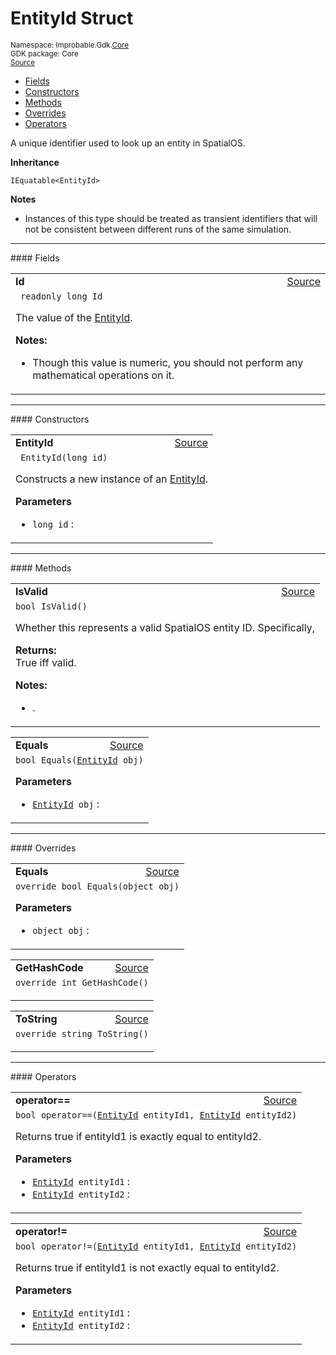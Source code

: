 
# EntityId Struct
<sup>
Namespace: Improbable.Gdk.<a href="{{urlRoot}}/api/core-index">Core</a><br/>
GDK package: Core<br/>
<a href="https://www.github.com/spatialos/gdk-for-unity/blob/88a422dc255ef1d47ee9385f226ca439f31c000b/workers/unity/Packages/io.improbable.gdk.core/EntityId.cs/#L12">Source</a>
<style>
a code {
                    padding: 0em 0.25em!important;
}
code {
                    background-color: #ffffff!important;
}
</style>
</sup>
<nav id="pageToc" class="page-toc"><ul><li><a href="#fields">Fields</a>
<li><a href="#constructors">Constructors</a>
<li><a href="#methods">Methods</a>
<li><a href="#overrides">Overrides</a>
<li><a href="#operators">Operators</a>
</ul></nav>

</p>



<p>A unique identifier used to look up an entity in SpatialOS. </p>



</p>

<b>Inheritance</b>

<code>IEquatable&lt;EntityId&gt;</code>


</p>

<b>Notes</b>

- Instances of this type should be treated as transient identifiers that will not be consistent between different runs of the same simulation. 





</p>
<hr style="width:100%; border-top-color:#d8d8d8" />
#### Fields


</p>




<table width="100%">
    <tr>
        <td style="border-right:none"><a id="id"></a><b>Id</b></td>
        <td style="border-left:none; text-align:right"><a href="https://www.github.com/spatialos/gdk-for-unity/blob/88a422dc255ef1d47ee9385f226ca439f31c000b/workers/unity/Packages/io.improbable.gdk.core/EntityId.cs/#L20">Source</a></td>
    </tr>
    <tr>
        <td colspan="2">
<code> readonly long Id</code></p>
The value of the <a href="{{urlRoot}}/api/core/entity-id">EntityId</a>. 

</p>

<b>Notes:</b>

<ul>
<li>Though this value is numeric, you should not perform any mathematical operations on it. </li>
</ul>


</td>
    </tr>
</table>







</p>
<hr style="width:100%; border-top-color:#d8d8d8" />
#### Constructors


</p>




<table width="100%">
    <tr>
        <td style="border-right:none"><a id="entityid-long"></a><b>EntityId</b></td>
        <td style="border-left:none; text-align:right"><a href="https://www.github.com/spatialos/gdk-for-unity/blob/88a422dc255ef1d47ee9385f226ca439f31c000b/workers/unity/Packages/io.improbable.gdk.core/EntityId.cs/#L25">Source</a></td>
    </tr>
    <tr>
        <td colspan="2">
<code> EntityId(long id)</code></p>
Constructs a new instance of an <a href="{{urlRoot}}/api/core/entity-id">EntityId</a>. 


</p>

<b>Parameters</b>

<ul>
<li><code>long id</code> : </li>
</ul>





</td>
    </tr>
</table>




</p>
<hr style="width:100%; border-top-color:#d8d8d8" />
#### Methods


</p>




<table width="100%">
    <tr>
        <td style="border-right:none"><a id="isvalid"></a><b>IsValid</b></td>
        <td style="border-left:none; text-align:right"><a href="https://www.github.com/spatialos/gdk-for-unity/blob/88a422dc255ef1d47ee9385f226ca439f31c000b/workers/unity/Packages/io.improbable.gdk.core/EntityId.cs/#L34">Source</a></td>
    </tr>
    <tr>
        <td colspan="2">
<code>bool IsValid()</code></p>
Whether this represents a valid SpatialOS entity ID. Specifically, 
</p><b>Returns:</b></br>True iff valid.


</p>

<b>Notes:</b>

<ul>
<li>. </li>
</ul>




</td>
    </tr>
</table>


<table width="100%">
    <tr>
        <td style="border-right:none"><a id="equals-entityid"></a><b>Equals</b></td>
        <td style="border-left:none; text-align:right"><a href="https://www.github.com/spatialos/gdk-for-unity/blob/88a422dc255ef1d47ee9385f226ca439f31c000b/workers/unity/Packages/io.improbable.gdk.core/EntityId.cs/#L51">Source</a></td>
    </tr>
    <tr>
        <td colspan="2">
<code>bool Equals(<a href="{{urlRoot}}/api/core/entity-id">EntityId</a> obj)</code></p>



</p>

<b>Parameters</b>

<ul>
<li><code><a href="{{urlRoot}}/api/core/entity-id">EntityId</a> obj</code> : </li>
</ul>





</td>
    </tr>
</table>




</p>
<hr style="width:100%; border-top-color:#d8d8d8" />
#### Overrides


</p>




<table width="100%">
    <tr>
        <td style="border-right:none"><a id="equals-object"></a><b>Equals</b></td>
        <td style="border-left:none; text-align:right"><a href="https://www.github.com/spatialos/gdk-for-unity/blob/88a422dc255ef1d47ee9385f226ca439f31c000b/workers/unity/Packages/io.improbable.gdk.core/EntityId.cs/#L40">Source</a></td>
    </tr>
    <tr>
        <td colspan="2">
<code>override bool Equals(object obj)</code></p>



</p>

<b>Parameters</b>

<ul>
<li><code>object obj</code> : </li>
</ul>





</td>
    </tr>
</table>


<table width="100%">
    <tr>
        <td style="border-right:none"><a id="gethashcode"></a><b>GetHashCode</b></td>
        <td style="border-left:none; text-align:right"><a href="https://www.github.com/spatialos/gdk-for-unity/blob/88a422dc255ef1d47ee9385f226ca439f31c000b/workers/unity/Packages/io.improbable.gdk.core/EntityId.cs/#L73">Source</a></td>
    </tr>
    <tr>
        <td colspan="2">
<code>override int GetHashCode()</code></p>






</td>
    </tr>
</table>


<table width="100%">
    <tr>
        <td style="border-right:none"><a id="tostring"></a><b>ToString</b></td>
        <td style="border-left:none; text-align:right"><a href="https://www.github.com/spatialos/gdk-for-unity/blob/88a422dc255ef1d47ee9385f226ca439f31c000b/workers/unity/Packages/io.improbable.gdk.core/EntityId.cs/#L81">Source</a></td>
    </tr>
    <tr>
        <td colspan="2">
<code>override string ToString()</code></p>






</td>
    </tr>
</table>




</p>
<hr style="width:100%; border-top-color:#d8d8d8" />
#### Operators


</p>




<table width="100%">
    <tr>
        <td style="border-right:none"><a id="operator-entityid-entityid"></a><b>operator==</b></td>
        <td style="border-left:none; text-align:right"><a href="https://www.github.com/spatialos/gdk-for-unity/blob/88a422dc255ef1d47ee9385f226ca439f31c000b/workers/unity/Packages/io.improbable.gdk.core/EntityId.cs/#L59">Source</a></td>
    </tr>
    <tr>
        <td colspan="2">
<code>bool operator==(<a href="{{urlRoot}}/api/core/entity-id">EntityId</a> entityId1, <a href="{{urlRoot}}/api/core/entity-id">EntityId</a> entityId2)</code></p>
Returns true if entityId1 is exactly equal to entityId2. 


</p>

<b>Parameters</b>

<ul>
<li><code><a href="{{urlRoot}}/api/core/entity-id">EntityId</a> entityId1</code> : </li>
<li><code><a href="{{urlRoot}}/api/core/entity-id">EntityId</a> entityId2</code> : </li>
</ul>





</td>
    </tr>
</table>


<table width="100%">
    <tr>
        <td style="border-right:none"><a id="operator-entityid-entityid"></a><b>operator!=</b></td>
        <td style="border-left:none; text-align:right"><a href="https://www.github.com/spatialos/gdk-for-unity/blob/88a422dc255ef1d47ee9385f226ca439f31c000b/workers/unity/Packages/io.improbable.gdk.core/EntityId.cs/#L67">Source</a></td>
    </tr>
    <tr>
        <td colspan="2">
<code>bool operator!=(<a href="{{urlRoot}}/api/core/entity-id">EntityId</a> entityId1, <a href="{{urlRoot}}/api/core/entity-id">EntityId</a> entityId2)</code></p>
Returns true if entityId1 is not exactly equal to entityId2. 


</p>

<b>Parameters</b>

<ul>
<li><code><a href="{{urlRoot}}/api/core/entity-id">EntityId</a> entityId1</code> : </li>
<li><code><a href="{{urlRoot}}/api/core/entity-id">EntityId</a> entityId2</code> : </li>
</ul>





</td>
    </tr>
</table>



